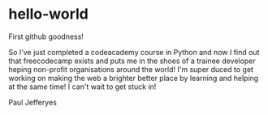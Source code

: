 # hello-world
First github goodness! 


So I've just completed a codeacademy course in Python and now I find out that freecodecamp exists and puts me in the shoes of a trainee developer heping non-profit organisations around the world! I'm super duced to get working on making the web a brighter better place by learning and helping at the same time! I can't wait to get stuck in! 

Paul Jefferyes
